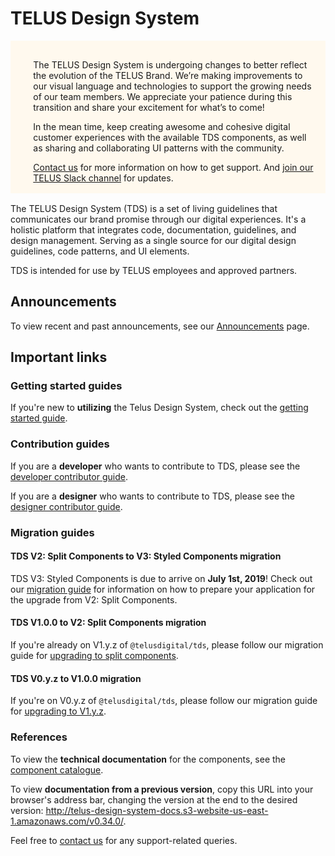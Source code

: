 # TELUS Design System

<div style="display: flex; flex-direction: row; wrap: nowrap; padding: 1rem; background-color: rgb(255, 249, 238); margin-bottom: 1rem;">
  <div style="margin-right: 1rem; height: 100%;">
    <svg style="display: inline-block; vertical-align: middle;" width="20" height="20">
      <path
        fill="#8C5415"
        fill-rule="evenodd"
        d="M10.878 1.61l8.315 15.244a1 1 0 0 1-.878 1.48H1.685a1 1 0 0 1-.878-1.48L9.122 1.61a1 1 0 0 1 1.756 0zM10 16.794c.46 0 .833-.402.833-.898 0-.495-.373-.897-.833-.897-.46 0-.833.402-.833.897 0 .496.373.898.833.898zm-.022-2.885c.347 0 .63-.297.64-.67l.179-6.698c.01-.388-.28-.709-.64-.709h-.35c-.361 0-.65.32-.64.708l.171 6.699c.01.373.294.67.64.67z"
      />
    </svg>
  </div>
  <div>
    <p>
      The TELUS Design System is undergoing changes to better reflect the evolution of the TELUS Brand. We’re making improvements to our visual language and technologies to support the growing needs of our team members. We appreciate your patience during this transition and share your excitement for what’s to come!
    </p>
    <p>
      In the mean time, keep creating awesome and cohesive digital customer experiences with the available TDS components, as well as sharing and collaborating UI patterns with the community.
    </p>
    <p style="margin-bottom: 0;">
  <a href="/contact.html">Contact us</a> for more information on how to get support. And <a href="https://telusdigital.slack.com/archives/C2WK9TP5F">join our TELUS Slack channel</a> for updates.
    </p>
  </div>
</div>

The TELUS Design System (TDS) is a set of living guidelines that communicates our brand promise through our digital experiences. It's a holistic platform that integrates code, documentation, guidelines, and design management. Serving as a single source for our digital design guidelines, code patterns, and UI elements.

TDS is intended for use by TELUS employees and approved partners.

## Announcements

To view recent and past announcements, see our [Announcements](announcements.html) page.

## Important links

### Getting started guides

If you're new to **utilizing** the Telus Design System, check out the [getting started guide](getting-started/getting-started.html).

### Contribution guides

If you are a **developer** who wants to contribute to TDS, please see the [developer contributor guide](contributing/developer-guide.html).

If you are a **designer** who wants to contribute to TDS, please see the [designer contributor guide](contributing/designer-guide.html).

### Migration guides

#### TDS V2: Split Components to V3: Styled Components migration

TDS V3: Styled Components is due to arrive on **July 1st, 2019**! Check out our [migration guide](v3-upgrade.md) for information on how to prepare your application for the upgrade from V2: Split Components.

#### TDS V1.0.0 to V2: Split Components migration

If you're already on V1.y.z of `@telusdigital/tds`, please follow our migration guide for [upgrading to split components](https://github.com/telusdigital/tds-core/releases/tag/v2.0.0).

#### TDS V0.y.z to V1.0.0 migration

If you're on V0.y.z of `@telusdigital/tds`, please follow our migration guide for [upgrading to V1.y.z](https://github.com/telusdigital/tds-core/releases/tag/v1.0.0).

### References

To view the **technical documentation** for the components, see the [component catalogue](ref://components/index.html).

To view **documentation from a previous version**, copy this URL into your browser's address bar, changing the version at the end to the desired version: <http://telus-design-system-docs.s3-website-us-east-1.amazonaws.com/v0.34.0/>.

Feel free to [contact us](./contact.md) for any support-related queries.
